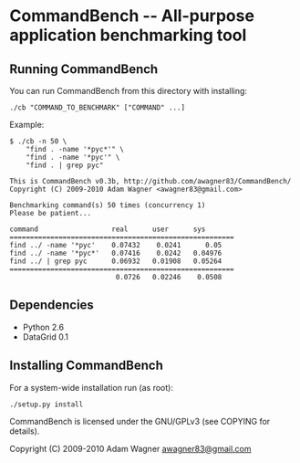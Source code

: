 CommandBench -- All-purpose application benchmarking tool
=========================================================================

Running CommandBench
--------------------

You can run CommandBench from this directory with installing:

    ./cb "COMMAND_TO_BENCHMARK" ["COMMAND" ...]

Example:

    $ ./cb -n 50 \
        "find . -name '*pyc*'" \
        "find . -name '*pyc'" \
        "find . | grep pyc"

    This is CommandBench v0.3b, http://github.com/awagner83/CommandBench/
    Copyright (C) 2009-2010 Adam Wagner <awagner83@gmail.com>

    Benchmarking command(s) 50 times (concurrency 1)
    Please be patient...

    command                  real      user      sys
    =======================================================
    find ../ -name '*pyc'    0.07432    0.0241      0.05
    find ../ -name '*pyc*'   0.07416    0.0242   0.04976
    find ../ | grep pyc      0.06932   0.01908   0.05264
    =======================================================
                              0.0726   0.02246    0.0508


Dependencies
------------

*   Python 2.6
*   DataGrid 0.1

Installing CommandBench
-----------------------

For a system-wide installation run (as root):

    ./setup.py install


CommandBench is licensed under the GNU/GPLv3 (see COPYING for details).

Copyright (C) 2009-2010 Adam Wagner <awagner83@gmail.com>

